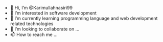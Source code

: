 - 👋 Hi, I’m @Karimullahnasiri99
- 👀 I’m interested in software development 
- 🌱 I’m currently learning programming language and web development related technologies
- 💞️ I’m looking to collaborate on ...
- 📫 How to reach me ...

<!---
Karimullahnasiri99/Karimullahnasiri99 is a ✨ special ✨ repository because its `README.md` (this file) appears on your GitHub profile.
You can click the Preview link to take a look at your changes.
--->
